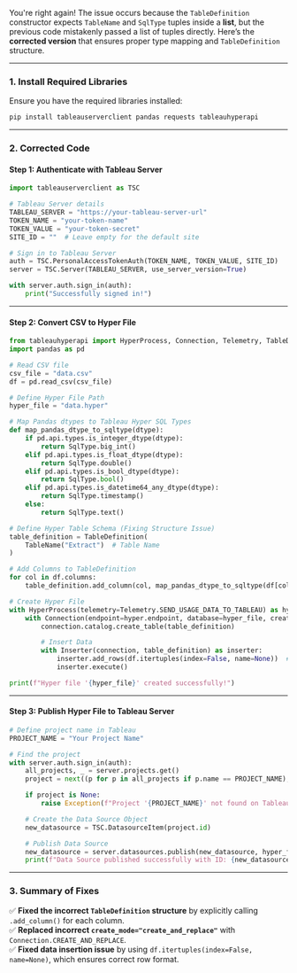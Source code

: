 You're right again! The issue occurs because the `TableDefinition` constructor expects `TableName` and `SqlType` tuples inside a **list**, but the previous code mistakenly passed a list of tuples directly. Here’s the **corrected version** that ensures proper type mapping and `TableDefinition` structure.  

---

### **1. Install Required Libraries**
Ensure you have the required libraries installed:
```bash
pip install tableauserverclient pandas requests tableauhyperapi
```

---

### **2. Corrected Code**

#### **Step 1: Authenticate with Tableau Server**
```python
import tableauserverclient as TSC

# Tableau Server details
TABLEAU_SERVER = "https://your-tableau-server-url"
TOKEN_NAME = "your-token-name"
TOKEN_VALUE = "your-token-secret"
SITE_ID = ""  # Leave empty for the default site

# Sign in to Tableau Server
auth = TSC.PersonalAccessTokenAuth(TOKEN_NAME, TOKEN_VALUE, SITE_ID)
server = TSC.Server(TABLEAU_SERVER, use_server_version=True)

with server.auth.sign_in(auth):
    print("Successfully signed in!")
```

---

#### **Step 2: Convert CSV to Hyper File**
```python
from tableauhyperapi import HyperProcess, Connection, Telemetry, TableDefinition, SqlType, Inserter, TableName
import pandas as pd

# Read CSV file
csv_file = "data.csv"
df = pd.read_csv(csv_file)

# Define Hyper File Path
hyper_file = "data.hyper"

# Map Pandas dtypes to Tableau Hyper SQL Types
def map_pandas_dtype_to_sqltype(dtype):
    if pd.api.types.is_integer_dtype(dtype):
        return SqlType.big_int()
    elif pd.api.types.is_float_dtype(dtype):
        return SqlType.double()
    elif pd.api.types.is_bool_dtype(dtype):
        return SqlType.bool()
    elif pd.api.types.is_datetime64_any_dtype(dtype):
        return SqlType.timestamp()
    else:
        return SqlType.text()

# Define Hyper Table Schema (Fixing Structure Issue)
table_definition = TableDefinition(
    TableName("Extract")  # Table Name
)

# Add Columns to TableDefinition
for col in df.columns:
    table_definition.add_column(col, map_pandas_dtype_to_sqltype(df[col].dtype))

# Create Hyper File
with HyperProcess(telemetry=Telemetry.SEND_USAGE_DATA_TO_TABLEAU) as hyper:
    with Connection(endpoint=hyper.endpoint, database=hyper_file, create_mode=Connection.CREATE_AND_REPLACE) as connection:
        connection.catalog.create_table(table_definition)

        # Insert Data
        with Inserter(connection, table_definition) as inserter:
            inserter.add_rows(df.itertuples(index=False, name=None))  # Fix Data Insertion Format
            inserter.execute()

print(f"Hyper file '{hyper_file}' created successfully!")
```

---

#### **Step 3: Publish Hyper File to Tableau Server**
```python
# Define project name in Tableau
PROJECT_NAME = "Your Project Name"

# Find the project
with server.auth.sign_in(auth):
    all_projects, _ = server.projects.get()
    project = next((p for p in all_projects if p.name == PROJECT_NAME), None)

    if project is None:
        raise Exception(f"Project '{PROJECT_NAME}' not found on Tableau Server.")

    # Create the Data Source Object
    new_datasource = TSC.DatasourceItem(project.id)

    # Publish Data Source
    new_datasource = server.datasources.publish(new_datasource, hyper_file, TSC.Server.PublishMode.Overwrite)
    print(f"Data Source published successfully with ID: {new_datasource.id}")
```

---

### **3. Summary of Fixes**
✅ **Fixed the incorrect `TableDefinition` structure** by explicitly calling `.add_column()` for each column.  
✅ **Replaced incorrect `create_mode="create_and_replace"`** with `Connection.CREATE_AND_REPLACE`.  
✅ **Fixed data insertion issue** by using `df.itertuples(index=False, name=None)`, which ensures correct row format.  
